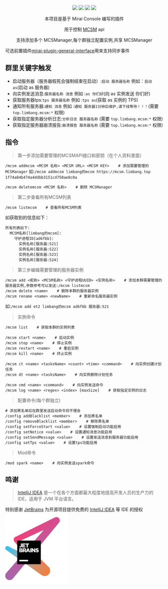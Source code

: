 <div align="center">

[![](https://img.shields.io/github/v/release/limbang/mirai-console-mcsm-plugin?include_prereleases)](https://github.com/limbang/mirai-console-mcsm-plugin/releases)
![](https://img.shields.io/github/downloads/limbang/mirai-console-mcsm-plugin/total)
[![](https://img.shields.io/github/license/limbang/mirai-console-mcsm-plugin)](https://github.com/limbang/mirai-console-mcsm-plugin/blob/master/LICENSE)
[![](https://img.shields.io/badge/mirai-2.14.0-69c1b9)](https://github.com/mamoe/mirai)

本项目是基于 Mirai Console 编写的插件
<p>用于控制 <a href = "https://github.com/MCSManager/MCSManager">MCSM</a> api</p>

支持添加多个 MCSManager,每个群独立配置实例,共享 MCSManager
</div>

可选前置插件[mirai-plugin-general-interface](https://github.com/limbang/mirai-plugin-general-interface)用来支持同步事件

## 群里关键字触发
 - 启动服务器（服务器假死会强制结束在启动）:`启动 服务器名称` 例如：`启动 as`(启动 as 服务器)
 - 向实例发送消息:`服务器名称 消息` 例如 :`as 你们好`(向 as 实例发送 你们好)
 - 获取服务器tps:`tps 服务器名称` 例如 :`tps as`(获取 as 实例的 TPS)
 - 通知所有服务器:`通知 消息` 例如 :`通知 服务器1分钟后维护,请下线等待！！！`(需要 `top.limbang.mcsm:*` 权限)
 - 获取指定服务器分析日志:`分析日志 服务器名称` (需要 `top.limbang.mcsm:*` 权限)
 - 获取指定服务器崩溃报告:`崩溃报告 服务器名称` (需要 `top.limbang.mcsm:*` 权限)
## 指令

> 第一步添加需要管理的MCSMAPI接口和密钥（在个人资料里面）

`/mcsm addmcsm <MCSM 名称> <MCSM URL> <MCSM KEY>    # 添加需要管理的 MCSManager`
如:`/mcsm addmcsm limbang的mcsm https://mcsm.limbang.top 1f74a84b474a4ddbb3151cd750ae8c0a`

`/mcsm deletemcsm <MCSM 名称>    # 删除 MCSManager`

> 第二步查看所有MCSM列表

`/mcsm listmcsm    # 查看所有MCSM列表`

如获取到的信息如下：

```
所有列表如下:
  MCSM名称[limbang的mcsm]:
    守护进程ID[ad6f6b]:
      实例名称[服务器:521]
      实例名称[服务器:522]
      实例名称[服务器:523]
      实例名称[服务器:524]
```

> 第三步编辑需要管理的服务器实例

```shell
/mcsm add <昵称> <MCSM名称> <守护进程UUID> <实例名称>    # 添加本群需要管理的服务器实例,参数参考可以发送:/mcsm listmcsm
/mcsm delete <name>    # 删除本群的服务器实例
/mcsm rename <name> <newName>    # 重新命名服务器实例
```
如:`/mcsm add et2 limbang的mcsm ad6f6b 服务器:521`

> 实例命令

```shell
/mcsm list    # 获取本群的实例列表

/mcsm start <name>    # 启动实例
/mcsm stop <name>    # 停止实例
/mcsm restart <name>    # 重启实例
/mcsm kill <name>    # 终止实例

/mcsm ct <name> <tasksName> <count> <time> <command>    # 向实例创建计划任务
/mcsm dt <name> <tasksName>    # 向实例删除计划任务

/mcsm cmd <name> <command>    # 向实例发送命令
/mcsm log <name> <regex> <index> [maxSize]    # 获取指定实例的日志
```

> 配置命令(每个群独立)

```shell
# 添加黑名单后在群里发送启动命令将不理会
/config addBlacklist <member>    # 添加黑名单
/config removeBlacklist <member>    # 移除黑名单
/config setForceStart <value>    # 设置强制启动功能启用
/config setNotice <value>    # 设置通知消息功能启用
/config setSendMessage <value>    # 设置发送消息到服务器功能启用
/config setTps <value>    # 设置tps功能启用
```

> Mod命令

```shell
/mod spark <name>    # 向实例发送spark命令
```

## 鸣谢

> [IntelliJ IDEA](https://zh.wikipedia.org/zh-hans/IntelliJ_IDEA) 是一个在各个方面都最大程度地提高开发人员的生产力的 IDE，适用于 JVM 平台语言。

特别感谢 [JetBrains](https://www.jetbrains.com/?from=mirai-console-mcsm-plugin) 为开源项目提供免费的 [IntelliJ IDEA](https://www.jetbrains.com/idea/?from=mirai-console-mcsm-plugin) 等 IDE 的授权  
[<img src="docs/img/jetbrains-variant-3.png" width="200"/>](https://www.jetbrains.com/?from=mirai-console-mcsm-plugin)
